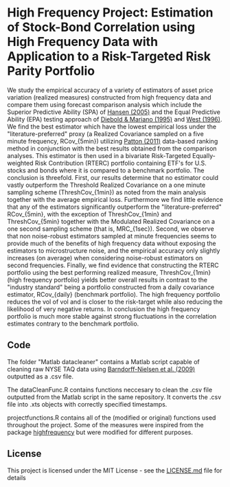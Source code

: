 # High Frequency Project: Estimation of Stock-Bond Correlation using High Frequency Data with Application to a Risk-Targeted Risk Parity Portfolio

We study the empirical accuracy of a variety of estimators of asset price 
variation (realized measures) constructed from high frequency data and compare 
them using forecast comparison analysis which include the Superior Predictive 
Ability (SPA) of [Hansen (2005)](http://www-siepr.stanford.edu/workp/swp05003.pdf) and the Equal Predictive 
Ability (EPA) testing approach of [Diebold \& Mariano 
(1995)](https://amstat.tandfonline.com/doi/abs/10.1080/07350015.1995.10524599) and [West (1996)](https://www.jstor.org/stable/2171956?seq=1#metadata_info_tab_contents). 
We find the best estimator which have the lowest empirical loss under the 
"literature-preferred" proxy (a Realized Covariance sampled on a five minute 
frequency, RCov_{5min}) utilizing 
[Patton (2011)](https://www.sciencedirect.com/science/article/pii/S0304407610002551) data-based ranking method in conjunction with the best results obtained from the comparison analyses. This estimator is then used in a bivariate Risk-Targeted Equally-weighted Risk Contribution (RTERC) portfolio containing 
ETF's for U.S. stocks and bonds where it is compared to a benchmark portfolio. The conclusion is threefold. First, our results determine that no estimator could vastly outperform the Threshold Realized Covariance on a one minute sampling scheme (ThreshCov_{1min}) 
as noted from the main analysis together with the average empirical loss. Furthermore we find little evidence that any of the estimators significantly outperform the 
"literature-preferred"  RCov_{5min}, with the exception of ThreshCov_{1min} 
and ThreshCov_{5min} together with the Modulated Realized Covariance on a one second sampling scheme (that is, MRC_{1sec}). Second, we observe that non noise-robust estimators sampled at minute frequencies seems to provide much of the benefits of high frequency data without exposing the estimators to microstructure noise, and the empirical accuracy only slightly increases (on average) when considering noise-robust estimators on second frequencies. Finally, we find evidence that constructing the RTERC portfolio 
using the best performing realized measure, ThreshCov_{1min} (high frequency 
portfolio) yields better overall results in contrast to the "industry standard" 
being a portfolio constructed from a daily covariance estimator, RCov_{daily} 
(benchmark portfolio). The high frequency portfolio reduces the vol of vol and 
is closer to the risk-target while also reducing the likelihood of very 
negative returns. In conclusion the high frequency portfolio is much more 
stable against strong fluctuations in the correlation estimates contrary to the 
benchmark portfolio. 

## Code

The folder "Matlab datacleaner" contains a Matlab script capable of cleaning raw NYSE TAQ data using [Barndorff-Nielsen et al. (2009)](https://onlinelibrary.wiley.com/doi/10.1111/j.1368-423X.2008.00275.x) outputted as a .csv file.  

The dataCleanFunc.R contains functions neccesary to clean the .csv file outputted from the Matlab script in the same repository. It converts the .csv file into .xts objects with correctly specified timestamps. 

projectfunctions.R contains all of the (modified or original) functions used throughout the project. Some of the measures were inspired from the package [highfrequency](http://highfrequency.herokuapp.com/) but were modified for different purposes. 

## License

This project is licensed under the MIT License - see the [LICENSE.md](LICENSE.md) file for details

